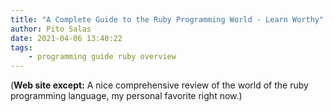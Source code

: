 ```yaml
---
title: "A Complete Guide to the Ruby Programming World - Learn Worthy"
author: Pito Salas
date: 2021-04-06 13:40:22
tags:
    - programming guide ruby overview
---
```


(**Web site except:** A nice comprehensive review of the world of the ruby programming language, my personal favorite right now.) 
